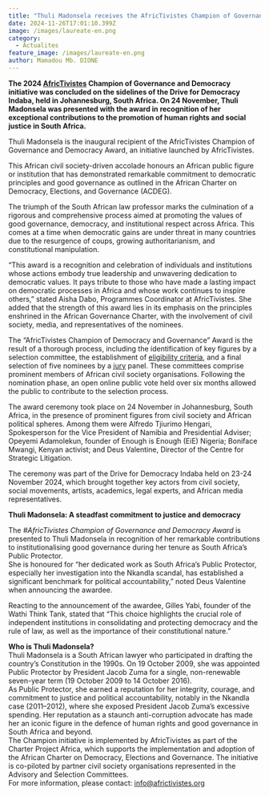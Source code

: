 ```yaml
---
title: "Thuli Madonsela receives the AfricTivistes Champion of Governance and Democracy Award"
date: 2024-11-26T17:01:10.399Z
image: /images/laureate-en.png
category:
  - Actualites
feature_image: /images/laureate-en.png
author: Mamadou Mb. DIONE
---
```

**The 2024 [AfricTivistes](https://africtivistes.com/en/) Champion of Governance and Democracy initiative was concluded on the sidelines of the Drive for Democracy Indaba, held in Johannesburg, South Africa. On 24 November, Thuli Madonsela was presented with the award in recognition of her exceptional contributions to the promotion of human rights and social justice in South Africa.**

Thuli Madonsela is the inaugural recipient of the AfricTivistes Champion of Governance and Democracy Award, an initiative launched by AfricTivistes.  


This African civil society-driven accolade honours an African public figure or institution that has demonstrated remarkable commitment to democratic principles and good governance as outlined in the African Charter on Democracy, Elections, and Governance (ACDEG).  

The triumph of the South African law professor marks the culmination of a rigorous and comprehensive process aimed at promoting the values of good governance, democracy, and institutional respect across Africa. This comes at a time when democratic gains are under threat in many countries due to the resurgence of coups, growing authoritarianism, and constitutional manipulation.  

“This award is a recognition and celebration of individuals and institutions whose actions embody true leadership and unwavering dedication to democratic values. It pays tribute to those who have made a lasting impact on democratic processes in Africa and whose work continues to inspire others,” stated Aisha Dabo, Programmes Coordinator at AfricTivistes. She added that the strength of this award lies in its emphasis on the principles enshrined in the African Governance Charter, with the involvement of civil society, media, and representatives of the nominees.  

The “AfricTivistes Champion of Democracy and Governance” Award is the result of a thorough process, including the identification of key figures by a selection committee, the establishment of [eligibility criteria](https://africtivistes.net/en/africtivistes-urges-african-citizens-to-choose-an-african-governance-democracy-champion/), and a final selection of five nominees by a [jury](https://democracychampion.net/en/comitejury/) panel. These committees comprise prominent members of African civil society organisations. Following the nomination phase, an open online public vote held over six months allowed the public to contribute to the selection process.  

The award ceremony took place on 24 November in Johannesburg, South Africa, in the presence of prominent figures from civil society and African political spheres. Among them were Alfredo Tjiurimo Hengari, Spokesperson for the Vice President of Namibia and Presidential Adviser; Opeyemi Adamolekun, founder of Enough is Enough (EiE) Nigeria; Boniface Mwangi, Kenyan activist; and Deus Valentine, Director of the Centre for Strategic Litigation.  

The ceremony was part of the Drive for Democracy Indaba held on 23-24 November 2024, which brought together key actors from civil society, social movements, artists, academics, legal experts, and African media representatives.

**Thuli Madonsela: A steadfast commitment to justice and democracy**

The *#AfricTivistes Champion of Governance and Democracy Award* is presented to Thuli Madonsela in recognition of her remarkable contributions to institutionalising good governance during her tenure as South Africa’s Public Protector.  
She is honoured for “her dedicated work as South Africa’s Public Protector, especially her investigation into the Nkandla scandal, has established a significant benchmark for political accountability,” noted Deus Valentine when announcing the awardee.  

Reacting to the announcement of the awardee, Gilles Yabi, founder of the Wathi Think Tank, stated that “This choice highlights the crucial role of independent institutions in consolidating and protecting democracy and the rule of law, as well as the importance of their constitutional nature.”

**Who is Thuli Madonsela?**  
Thuli Madonsela is a South African lawyer who participated in drafting the country’s Constitution in the 1990s. On 19 October 2009, she was appointed Public Protector by President Jacob Zuma for a single, non-renewable seven-year term (19 October 2009 to 14 October 2016).  
As Public Protector, she earned a reputation for her integrity, courage, and commitment to justice and political accountability, notably in the Nkandla case (2011–2012), where she exposed President Jacob Zuma’s excessive spending. Her reputation as a staunch anti-corruption advocate has made her an iconic figure in the defence of human rights and good governance in South Africa and beyond.  
The Champion initiative is implemented by AfricTivistes as part of the Charter Project Africa, which supports the implementation and adoption of the African Charter on Democracy, Elections and Governance. The initiative is co-piloted by partner civil society organisations represented in the Advisory and Selection Committees.  
For more information, please contact: info@africtivistes.org